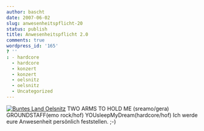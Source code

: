 ```yaml
---
author: bascht
date: 2007-06-02
slug: anwesenheitspflicht-20
status: publish
title: Anwesenheitspflicht 2.0
comments: true
wordpress_id: '165'
? ''
: - hardcore
  - hardcore
  - konzert
  - konzert
  - oelsnitz
  - oelsnitz
  - Uncategorized
---
```


[![Buntes Land Oelsnitz](http://www.bascht.com/uploads/2007/06/flyer_buntesland.jpg)](http://www.bascht.com/uploads/2007/06/flyer_buntesland.jpg "Buntes Land Oelsnitz")
TWO ARMS TO HOLD ME (sreamo/gera) GROUNDSTAFF(emo rock/hof)
YOUsleepMyDream(hardcore/hof) Ich werde eure Anwesenheit persönlich
feststellen. ;-)


